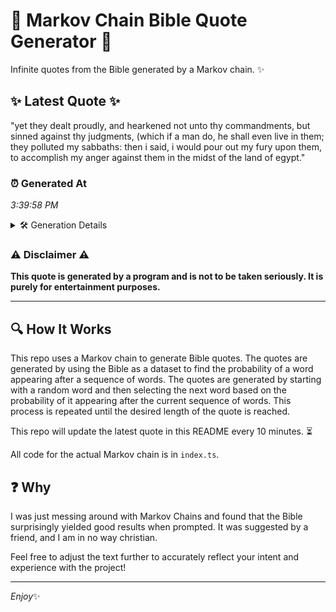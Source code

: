 # 📖 Markov Chain Bible Quote Generator 📖

Infinite quotes from the Bible generated by a Markov chain. ✨

## ✨ Latest Quote ✨
"yet they dealt proudly, and hearkened not unto thy commandments, but sinned against thy judgments, (which if a man do, he shall even live in them; they polluted my sabbaths: then i said, i would pour out my fury upon them, to accomplish my anger against them in the midst of the land of egypt."

### ⏰ Generated At
*3:39:58 PM*

<details>
    <summary>🛠️ Generation Details</summary>
    <p>
        <strong>🌱 Seed:</strong> yet<br>
        <strong>🔄 Iterations:</strong> 54<br>
        <strong>📜 Context History:</strong><br>[ yet ]: they<br>[ yet, they ]: dealt<br>[ yet, they, dealt ]: proudly,<br>[ yet, they, dealt, proudly, ]: and<br>[ yet, they, dealt, proudly,, and ]: hearkened<br>[ yet, they, dealt, proudly,, and, hearkened ]: not<br>[ they, dealt, proudly,, and, hearkened, not ]: unto<br>[ dealt, proudly,, and, hearkened, not, unto ]: thy<br>[ proudly,, and, hearkened, not, unto, thy ]: commandments,<br>[ and, hearkened, not, unto, thy, commandments, ]: but<br>[ hearkened, not, unto, thy, commandments,, but ]: sinned<br>[ not, unto, thy, commandments,, but, sinned ]: against<br>[ unto, thy, commandments,, but, sinned, against ]: thy<br>[ thy, commandments,, but, sinned, against, thy ]: judgments,<br>[ commandments,, but, sinned, against, thy, judgments, ]: (which<br>[ but, sinned, against, thy, judgments,, (which ]: if<br>[ sinned, against, thy, judgments,, (which, if ]: a<br>[ against, thy, judgments,, (which, if, a ]: man<br>[ thy, judgments,, (which, if, a, man ]: do,<br>[ judgments,, (which, if, a, man, do, ]: he<br>[ (which, if, a, man, do,, he ]: shall<br>[ if, a, man, do,, he, shall ]: even<br>[ a, man, do,, he, shall, even ]: live<br>[ man, do,, he, shall, even, live ]: in<br>[ do,, he, shall, even, live, in ]: them;<br>[ he, shall, even, live, in, them; ]: they<br>[ shall, even, live, in, them;, they ]: polluted<br>[ even, live, in, them;, they, polluted ]: my<br>[ live, in, them;, they, polluted, my ]: sabbaths:<br>[ in, them;, they, polluted, my, sabbaths: ]: then<br>[ them;, they, polluted, my, sabbaths:, then ]: i<br>[ they, polluted, my, sabbaths:, then, i ]: said,<br>[ polluted, my, sabbaths:, then, i, said, ]: i<br>[ my, sabbaths:, then, i, said,, i ]: would<br>[ sabbaths:, then, i, said,, i, would ]: pour<br>[ then, i, said,, i, would, pour ]: out<br>[ i, said,, i, would, pour, out ]: my<br>[ said,, i, would, pour, out, my ]: fury<br>[ i, would, pour, out, my, fury ]: upon<br>[ would, pour, out, my, fury, upon ]: them,<br>[ pour, out, my, fury, upon, them, ]: to<br>[ out, my, fury, upon, them,, to ]: accomplish<br>[ my, fury, upon, them,, to, accomplish ]: my<br>[ fury, upon, them,, to, accomplish, my ]: anger<br>[ upon, them,, to, accomplish, my, anger ]: against<br>[ them,, to, accomplish, my, anger, against ]: them<br>[ to, accomplish, my, anger, against, them ]: in<br>[ accomplish, my, anger, against, them, in ]: the<br>[ my, anger, against, them, in, the ]: midst<br>[ anger, against, them, in, the, midst ]: of<br>[ against, them, in, the, midst, of ]: the<br>[ them, in, the, midst, of, the ]: land<br>[ in, the, midst, of, the, land ]: of<br>[ the, midst, of, the, land, of ]: egypt.<br>
    </p>
</details>

### ⚠️ Disclaimer ⚠️
**This quote is generated by a program and is not to be taken seriously. It is purely for entertainment purposes.**

---

## 🔍 How It Works

This repo uses a Markov chain to generate Bible quotes. The quotes are generated by using the Bible as a dataset to find the probability of a word appearing after a sequence of words. The quotes are generated by starting with a random word and then selecting the next word based on the probability of it appearing after the current sequence of words. This process is repeated until the desired length of the quote is reached.

This repo will update the latest quote in this README every 10 minutes. ⏳

All code for the actual Markov chain is in `index.ts`.

## ❓ Why

I was just messing around with Markov Chains and found that the Bible surprisingly yielded good results when prompted. 
It was suggested by a friend, and I am in no way christian.

Feel free to adjust the text further to accurately reflect your intent and experience with the project!

---

*Enjoy*✨
